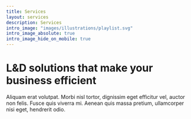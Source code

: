 ```yaml
---
title: Services
layout: services
description: Services
intro_image: "images/illustrations/playlist.svg"
intro_image_absolute: true
intro_image_hide_on_mobile: true
---
```


# L&D solutions that make your business efficient

Aliquam erat volutpat. Morbi nisl tortor, dignissim eget efficitur vel, auctor non felis. Fusce quis viverra mi. Aenean quis massa pretium, ullamcorper nisi eget, hendrerit odio.
